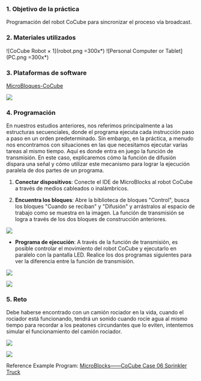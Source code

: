 ### 1. Objetivo de la práctica

Programación del robot CoCube para sincronizar el proceso vía broadcast.

### 2. Materiales utilizados

![CoCube Robot × 1](robot.png =300x*) ![Personal Computer or Tablet](PC.png =300x*)

### 3. Plataformas de software

[MicroBloques-CoCube](https://microblocks.fun/run/microblocks.html#scripts=GP%20Scripts%0Adepends%20%27CoCube%27)

![](image.png)

### 4. Programación

En nuestros estudios anteriores, nos referimos principalmente a las estructuras secuenciales, donde el programa ejecuta cada instrucción paso a paso en un orden predeterminado. Sin embargo, en la práctica, a menudo nos encontramos con situaciones en las que necesitamos ejecutar varias tareas al mismo tiempo. Aquí es donde entra en juego la función de transmisión. En este caso, explicaremos cómo la función de difusión dispara una señal y cómo utilizar este mecanismo para lograr la ejecución paralela de dos partes de un programa.

1. **Conectar dispositivos**: Conecte el IDE de MicroBlocks al robot CoCube a través de medios cableados o inalámbricos.

2. **Encuentra los bloques**: Abre la biblioteca de bloques "Control", busca los bloques "Cuando se reciban" y "Difusión" y arrástralos al espacio de trabajo como se muestra en la imagen. La función de transmisión se logra a través de los dos bloques de construcción anteriores.

![](image-1.png)

* **Programa de ejecución**: A través de la función de transmisión, es posible controlar el movimiento del robot CoCube y ejecutarlo en paralelo con la pantalla LED. Realice los dos programas siguientes para ver la diferencia entre la función de transmisión.

![](allScripts7227041.png)

![](allScripts7476361.png)

### 5. Reto

Debe haberse encontrado con un camión rociador en la vida, cuando el rociador está funcionando, tendrá un sonido cuando rocíe agua al mismo tiempo para recordar a los peatones circundantes que lo eviten, intentemos simular el funcionamiento del camión rociador.

![](allScripts475744.png)

![](<broadcast_car.gif>)

Reference Example Program: [MicroBlocks——CoCube Case 06 Sprinkler Truck](https://microblocks.fun/run/microblocks.html#scripts=GP%20Scripts%0Adepends%20%27CoCube%27%20%27LED%20Display%27%20%27Tone%27%0A%0Ascript%20354%20110%20%7B%0AwhenButtonPressed%20%27A%27%0Aforever%20%7B%0A%20%20sendBroadcast%20%27go%21%27%0A%20%20%27CoCube%20move%20to%27%20100%2050%2015%0A%20%20sendBroadcast%20%27go%21%27%0A%20%20%27CoCube%20move%20to%27%20200%2050%2015%0A%20%20sendBroadcast%20%27go%21%27%0A%20%20%27CoCube%20move%20to%27%20200%20150%2015%0A%20%20sendBroadcast%20%27go%21%27%0A%20%20%27CoCube%20move%20to%27%20100%20150%2015%0A%20%20sendBroadcast%20%27go%21%27%0A%7D%0A%7D%0A%0Ascript%20733%20107%20%7B%0AwhenBroadcastReceived%20%27go%21%27%0Ascroll_text%20%27careful%27%2020%0A%7D%0A%0Ascript%20733%20253%20%7B%0AwhenBroadcastReceived%20%27go%21%27%0Afor%20i%2050%20%7B%0A%20%20playMIDIKey%20%28i%20%2B%2050%29%2020%0A%7D%0A%7D%0A%0A)
